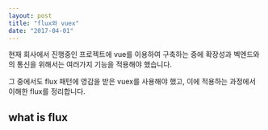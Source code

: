 ```yaml
---
layout: post
title: "flux와 vuex"
date: "2017-04-01"
---
```


현재 회사에서 진행중인 프로젝트에 vue를 이용하여 구축하는 중에 확장성과 벡엔드와의 통신을 위해서는 여러가지 기능을 적용해야 했습니다. 

그 중에서도 flux 패턴에 영감을 받은 vuex를 사용해야 했고, 이에 적용하는 과정에서 이해한 flux를 정리합니다.

## what is flux

